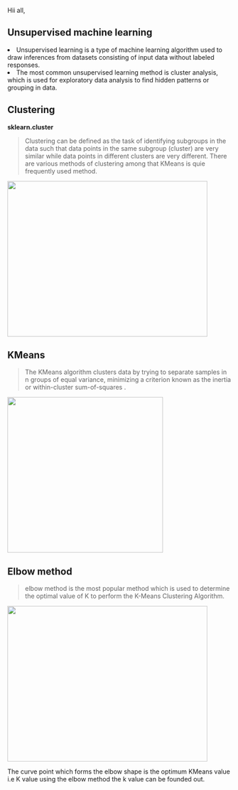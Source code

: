 Hii all,

## Unsupervised machine learning

<li>Unsupervised learning is a type of machine learning algorithm used to draw inferences from datasets consisting of input data without labeled responses. 
</li><li>The most common unsupervised learning method is cluster analysis, which is used for exploratory data analysis to find hidden patterns or grouping in data.</li>

## Clustering
**sklearn.cluster**
> Clustering can be defined as the task of identifying subgroups in the data such that data points in the same subgroup (cluster) are very similar while data points in different clusters are very different.
There are various methods of clustering among that KMeans is quie frequently used method.
<img src="https://miro.medium.com/max/875/1*HGxubBB0IKpNKW0Odo7lhw.gif" height="350" width="450">


## KMeans
>The KMeans algorithm clusters data by trying to separate samples in n groups of equal variance, minimizing a criterion known as the inertia or within-cluster sum-of-squares .
<img src="https://scikit-learn.org/stable/_images/sphx_glr_plot_kmeans_assumptions_0011.png" height="350" width="350">

## Elbow method
> elbow method is the most popular method which is used to determine the optimal value of K to perform the K-Means Clustering Algorithm.
<img src="https://media.geeksforgeeks.org/wp-content/uploads/elbow_3.jpeg" height="350" width="450">

The curve point which forms the elbow shape is the optimum KMeans value i.e K value
using the elbow method the k value can be founded out.
